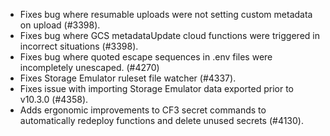 - Fixes bug where resumable uploads were not setting custom metadata on upload (#3398).
- Fixes bug where GCS metadataUpdate cloud functions were triggered in incorrect situations (#3398).
- Fixes bug where quoted escape sequences in .env files were incompletely unescaped. (#4270)
- Fixes Storage Emulator ruleset file watcher (#4337).
- Fixes issue with importing Storage Emulator data exported prior to v10.3.0 (#4358).
- Adds ergonomic improvements to CF3 secret commands to automatically redeploy functions and delete unused secrets (#4130).
